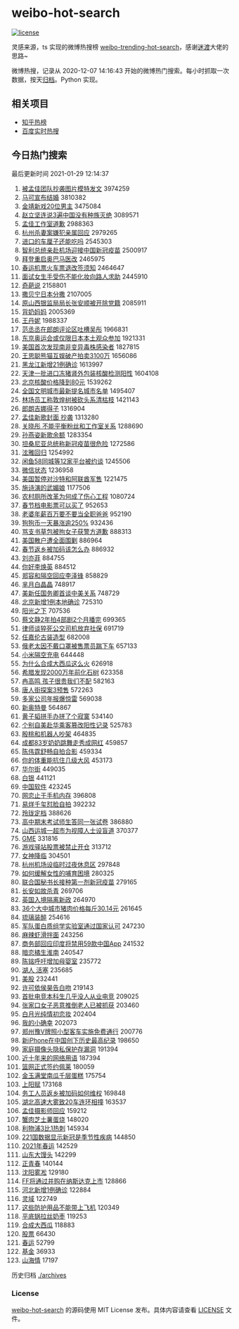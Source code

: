 # weibo-hot-search

[![license](https://img.shields.io/github/license/Arrackisarookie/weibo-hot-search)](https://github.com/Arrackisarookie/weibo-hot-search/blob/master/LICENSE)

灵感来源，ts 实现的微博热搜榜 [weibo-trending-hot-search](https://github.com/justjavac/weibo-trending-hot-search)，感谢[迷渡](https://github.com/justjavac)大佬的思路~

微博热搜，记录从 2020-12-07 14:16:43 开始的微博热门搜索。每小时抓取一次数据，按天[归档](./archives)。Python 实现。

## 相关项目
+ [知乎热榜](https://github.com/Arrackisarookie/zhihu-top-search)
+ [百度实时热搜](https://github.com/Arrackisarookie/baidu-hot-search)

## 今日热门搜索

<!-- Rank Begin -->

最后更新时间 2021-01-29 12:14:37

1. [被孟佳团队抄袭图片模特发文](https://s.weibo.com/weibo?q=%E8%A2%AB%E5%AD%9F%E4%BD%B3%E5%9B%A2%E9%98%9F%E6%8A%84%E8%A2%AD%E5%9B%BE%E7%89%87%E6%A8%A1%E7%89%B9%E5%8F%91%E6%96%87&Refer=top) 3974259
1. [马可宣布结婚](https://s.weibo.com/weibo?q=%23%E9%A9%AC%E5%8F%AF%E5%AE%A3%E5%B8%83%E7%BB%93%E5%A9%9A%23&Refer=top) 3810382
1. [金靖新戏20位男主](https://s.weibo.com/weibo?q=%23%E9%87%91%E9%9D%96%E6%96%B0%E6%88%8F20%E4%BD%8D%E7%94%B7%E4%B8%BB%23&Refer=top) 3475084
1. [赵立坚连说3遍中国没有种族灭绝](https://s.weibo.com/weibo?q=%23%E8%B5%B5%E7%AB%8B%E5%9D%9A%E8%BF%9E%E8%AF%B43%E9%81%8D%E4%B8%AD%E5%9B%BD%E6%B2%A1%E6%9C%89%E7%A7%8D%E6%97%8F%E7%81%AD%E7%BB%9D%23&Refer=top) 3089571
1. [孟佳工作室道歉](https://s.weibo.com/weibo?q=%E5%AD%9F%E4%BD%B3%E5%B7%A5%E4%BD%9C%E5%AE%A4%E9%81%93%E6%AD%89&Refer=top) 2988363
1. [杭州杀妻案嫌犯亲属回应](https://s.weibo.com/weibo?q=%E6%9D%AD%E5%B7%9E%E6%9D%80%E5%A6%BB%E6%A1%88%E5%AB%8C%E7%8A%AF%E4%BA%B2%E5%B1%9E%E5%9B%9E%E5%BA%94&Refer=top) 2979265
1. [进口的车厘子还能吃吗](https://s.weibo.com/weibo?q=%23%E8%BF%9B%E5%8F%A3%E7%9A%84%E8%BD%A6%E5%8E%98%E5%AD%90%E8%BF%98%E8%83%BD%E5%90%83%E5%90%97%23&Refer=top) 2545303
1. [智利总统亲赴机场迎接中国新冠疫苗](https://s.weibo.com/weibo?q=%E6%99%BA%E5%88%A9%E6%80%BB%E7%BB%9F%E4%BA%B2%E8%B5%B4%E6%9C%BA%E5%9C%BA%E8%BF%8E%E6%8E%A5%E4%B8%AD%E5%9B%BD%E6%96%B0%E5%86%A0%E7%96%AB%E8%8B%97&Refer=top) 2500917
1. [拜登重启奥巴马医改](https://s.weibo.com/weibo?q=%E6%8B%9C%E7%99%BB%E9%87%8D%E5%90%AF%E5%A5%A5%E5%B7%B4%E9%A9%AC%E5%8C%BB%E6%94%B9&Refer=top) 2465975
1. [春运机票火车票退改签须知](https://s.weibo.com/weibo?q=%23%E6%98%A5%E8%BF%90%E6%9C%BA%E7%A5%A8%E7%81%AB%E8%BD%A6%E7%A5%A8%E9%80%80%E6%94%B9%E7%AD%BE%E9%A1%BB%E7%9F%A5%23&Refer=top) 2464647
1. [面试女生手受伤不能化妆向路人求助](https://s.weibo.com/weibo?q=%E9%9D%A2%E8%AF%95%E5%A5%B3%E7%94%9F%E6%89%8B%E5%8F%97%E4%BC%A4%E4%B8%8D%E8%83%BD%E5%8C%96%E5%A6%86%E5%90%91%E8%B7%AF%E4%BA%BA%E6%B1%82%E5%8A%A9&Refer=top) 2445910
1. [奇葩说](https://s.weibo.com/weibo?q=%E5%A5%87%E8%91%A9%E8%AF%B4&Refer=top) 2158801
1. [撒贝宁日本分撒](https://s.weibo.com/weibo?q=%23%E6%92%92%E8%B4%9D%E5%AE%81%E6%97%A5%E6%9C%AC%E5%88%86%E6%92%92%23&Refer=top) 2107005
1. [原山西银监局局长张安顺被开除党籍](https://s.weibo.com/weibo?q=%23%E5%8E%9F%E5%B1%B1%E8%A5%BF%E9%93%B6%E7%9B%91%E5%B1%80%E5%B1%80%E9%95%BF%E5%BC%A0%E5%AE%89%E9%A1%BA%E8%A2%AB%E5%BC%80%E9%99%A4%E5%85%9A%E7%B1%8D%23&Refer=top) 2085911
1. [背奶妈妈](https://s.weibo.com/weibo?q=%E8%83%8C%E5%A5%B6%E5%A6%88%E5%A6%88&Refer=top) 2005369
1. [王丹妮](https://s.weibo.com/weibo?q=%E7%8E%8B%E4%B8%B9%E5%A6%AE&Refer=top) 1988337
1. [范丞丞在郎朗评论区吐槽吴彤](https://s.weibo.com/weibo?q=%23%E8%8C%83%E4%B8%9E%E4%B8%9E%E5%9C%A8%E9%83%8E%E6%9C%97%E8%AF%84%E8%AE%BA%E5%8C%BA%E5%90%90%E6%A7%BD%E5%90%B4%E5%BD%A4%23&Refer=top) 1966831
1. [东京奥运会或仅限日本本土观众参加](https://s.weibo.com/weibo?q=%E4%B8%9C%E4%BA%AC%E5%A5%A5%E8%BF%90%E4%BC%9A%E6%88%96%E4%BB%85%E9%99%90%E6%97%A5%E6%9C%AC%E6%9C%AC%E5%9C%9F%E8%A7%82%E4%BC%97%E5%8F%82%E5%8A%A0&Refer=top) 1921331
1. [美国首次发现南非变异毒株感染者](https://s.weibo.com/weibo?q=%E7%BE%8E%E5%9B%BD%E9%A6%96%E6%AC%A1%E5%8F%91%E7%8E%B0%E5%8D%97%E9%9D%9E%E5%8F%98%E5%BC%82%E6%AF%92%E6%A0%AA%E6%84%9F%E6%9F%93%E8%80%85&Refer=top) 1827815
1. [王思聪熊猫互娱破产拍卖3100万](https://s.weibo.com/weibo?q=%E7%8E%8B%E6%80%9D%E8%81%AA%E7%86%8A%E7%8C%AB%E4%BA%92%E5%A8%B1%E7%A0%B4%E4%BA%A7%E6%8B%8D%E5%8D%963100%E4%B8%87&Refer=top) 1656086
1. [黑龙江新增21例确诊](https://s.weibo.com/weibo?q=%23%E9%BB%91%E9%BE%99%E6%B1%9F%E6%96%B0%E5%A2%9E21%E4%BE%8B%E7%A1%AE%E8%AF%8A%23&Refer=top) 1613997
1. [天津一批进口冻猪肾外包装核酸检测阳性](https://s.weibo.com/weibo?q=%E5%A4%A9%E6%B4%A5%E4%B8%80%E6%89%B9%E8%BF%9B%E5%8F%A3%E5%86%BB%E7%8C%AA%E8%82%BE%E5%A4%96%E5%8C%85%E8%A3%85%E6%A0%B8%E9%85%B8%E6%A3%80%E6%B5%8B%E9%98%B3%E6%80%A7&Refer=top) 1604108
1. [北京核酸价格降到80元](https://s.weibo.com/weibo?q=%23%E5%8C%97%E4%BA%AC%E6%A0%B8%E9%85%B8%E4%BB%B7%E6%A0%BC%E9%99%8D%E5%88%B080%E5%85%83%23&Refer=top) 1539262
1. [全国文明城市最新提名城市名单](https://s.weibo.com/weibo?q=%23%E5%85%A8%E5%9B%BD%E6%96%87%E6%98%8E%E5%9F%8E%E5%B8%82%E6%9C%80%E6%96%B0%E6%8F%90%E5%90%8D%E5%9F%8E%E5%B8%82%E5%90%8D%E5%8D%95%23&Refer=top) 1495407
1. [林场员工称敦煌树被砍头系清枯枝](https://s.weibo.com/weibo?q=%E6%9E%97%E5%9C%BA%E5%91%98%E5%B7%A5%E7%A7%B0%E6%95%A6%E7%85%8C%E6%A0%91%E8%A2%AB%E7%A0%8D%E5%A4%B4%E7%B3%BB%E6%B8%85%E6%9E%AF%E6%9E%9D&Refer=top) 1421143
1. [郎朗吉娜得子](https://s.weibo.com/weibo?q=%23%E9%83%8E%E6%9C%97%E5%90%89%E5%A8%9C%E5%BE%97%E5%AD%90%23&Refer=top) 1316904
1. [孟佳新歌封面 抄袭](https://s.weibo.com/weibo?q=%E5%AD%9F%E4%BD%B3%E6%96%B0%E6%AD%8C%E5%B0%81%E9%9D%A2%20%E6%8A%84%E8%A2%AD&Refer=top) 1313280
1. [关晓彤 不能平衡粉丝和工作室关系](https://s.weibo.com/weibo?q=%E5%85%B3%E6%99%93%E5%BD%A4%20%E4%B8%8D%E8%83%BD%E5%B9%B3%E8%A1%A1%E7%B2%89%E4%B8%9D%E5%92%8C%E5%B7%A5%E4%BD%9C%E5%AE%A4%E5%85%B3%E7%B3%BB&Refer=top) 1288690
1. [孙燕姿新歌余额](https://s.weibo.com/weibo?q=%23%E5%AD%99%E7%87%95%E5%A7%BF%E6%96%B0%E6%AD%8C%E4%BD%99%E9%A2%9D%23&Refer=top) 1283354
1. [坦桑尼亚总统称新冠疫苗很危险](https://s.weibo.com/weibo?q=%23%E5%9D%A6%E6%A1%91%E5%B0%BC%E4%BA%9A%E6%80%BB%E7%BB%9F%E7%A7%B0%E6%96%B0%E5%86%A0%E7%96%AB%E8%8B%97%E5%BE%88%E5%8D%B1%E9%99%A9%23&Refer=top) 1272586
1. [泫雅回归](https://s.weibo.com/weibo?q=%23%E6%B3%AB%E9%9B%85%E5%9B%9E%E5%BD%92%23&Refer=top) 1254992
1. [闲鱼58同城等12家平台被约谈](https://s.weibo.com/weibo?q=%23%E9%97%B2%E9%B1%BC58%E5%90%8C%E5%9F%8E%E7%AD%8912%E5%AE%B6%E5%B9%B3%E5%8F%B0%E8%A2%AB%E7%BA%A6%E8%B0%88%23&Refer=top) 1245506
1. [微信状态](https://s.weibo.com/weibo?q=%E5%BE%AE%E4%BF%A1%E7%8A%B6%E6%80%81&Refer=top) 1236958
1. [美国暂停对沙特和阿联酋军售](https://s.weibo.com/weibo?q=%E7%BE%8E%E5%9B%BD%E6%9A%82%E5%81%9C%E5%AF%B9%E6%B2%99%E7%89%B9%E5%92%8C%E9%98%BF%E8%81%94%E9%85%8B%E5%86%9B%E5%94%AE&Refer=top) 1221475
1. [施诗演的武媚娘](https://s.weibo.com/weibo?q=%23%E6%96%BD%E8%AF%97%E6%BC%94%E7%9A%84%E6%AD%A6%E5%AA%9A%E5%A8%98%23&Refer=top) 1177506
1. [农村厕所改革为何成了伤心工程](https://s.weibo.com/weibo?q=%23%E5%86%9C%E6%9D%91%E5%8E%95%E6%89%80%E6%94%B9%E9%9D%A9%E4%B8%BA%E4%BD%95%E6%88%90%E4%BA%86%E4%BC%A4%E5%BF%83%E5%B7%A5%E7%A8%8B%23&Refer=top) 1080724
1. [春节档电影票可以买了](https://s.weibo.com/weibo?q=%23%E6%98%A5%E8%8A%82%E6%A1%A3%E7%94%B5%E5%BD%B1%E7%A5%A8%E5%8F%AF%E4%BB%A5%E4%B9%B0%E4%BA%86%23&Refer=top) 952653
1. [老婆年薪百万要不要当全职爸爸](https://s.weibo.com/weibo?q=%E8%80%81%E5%A9%86%E5%B9%B4%E8%96%AA%E7%99%BE%E4%B8%87%E8%A6%81%E4%B8%8D%E8%A6%81%E5%BD%93%E5%85%A8%E8%81%8C%E7%88%B8%E7%88%B8&Refer=top) 952190
1. [狗狗币一天暴涨逾250%](https://s.weibo.com/weibo?q=%23%E7%8B%97%E7%8B%97%E5%B8%81%E4%B8%80%E5%A4%A9%E6%9A%B4%E6%B6%A8%E9%80%BE250%25%23&Refer=top) 932436
1. [骂支书草包被拘女子获警方道歉](https://s.weibo.com/weibo?q=%23%E9%AA%82%E6%94%AF%E4%B9%A6%E8%8D%89%E5%8C%85%E8%A2%AB%E6%8B%98%E5%A5%B3%E5%AD%90%E8%8E%B7%E8%AD%A6%E6%96%B9%E9%81%93%E6%AD%89%23&Refer=top) 888313
1. [美国散户遭全面围剿](https://s.weibo.com/weibo?q=%E7%BE%8E%E5%9B%BD%E6%95%A3%E6%88%B7%E9%81%AD%E5%85%A8%E9%9D%A2%E5%9B%B4%E5%89%BF&Refer=top) 886964
1. [春节返乡被加码该怎么办](https://s.weibo.com/weibo?q=%23%E6%98%A5%E8%8A%82%E8%BF%94%E4%B9%A1%E8%A2%AB%E5%8A%A0%E7%A0%81%E8%AF%A5%E6%80%8E%E4%B9%88%E5%8A%9E%23&Refer=top) 886932
1. [刘亦菲](https://s.weibo.com/weibo?q=%E5%88%98%E4%BA%A6%E8%8F%B2&Refer=top) 884755
1. [你好李焕英](https://s.weibo.com/weibo?q=%E4%BD%A0%E5%A5%BD%E6%9D%8E%E7%84%95%E8%8B%B1&Refer=top) 884512
1. [郑容和隔空回应李泽锋](https://s.weibo.com/weibo?q=%23%E9%83%91%E5%AE%B9%E5%92%8C%E9%9A%94%E7%A9%BA%E5%9B%9E%E5%BA%94%E6%9D%8E%E6%B3%BD%E9%94%8B%23&Refer=top) 858829
1. [芈月白晶晶](https://s.weibo.com/weibo?q=%E8%8A%88%E6%9C%88%E7%99%BD%E6%99%B6%E6%99%B6&Refer=top) 748917
1. [美新任国务卿首谈中美关系](https://s.weibo.com/weibo?q=%23%E7%BE%8E%E6%96%B0%E4%BB%BB%E5%9B%BD%E5%8A%A1%E5%8D%BF%E9%A6%96%E8%B0%88%E4%B8%AD%E7%BE%8E%E5%85%B3%E7%B3%BB%23&Refer=top) 748729
1. [北京新增1例本地确诊](https://s.weibo.com/weibo?q=%23%E5%8C%97%E4%BA%AC%E6%96%B0%E5%A2%9E1%E4%BE%8B%E6%9C%AC%E5%9C%B0%E7%A1%AE%E8%AF%8A%23&Refer=top) 725310
1. [阳光之下](https://s.weibo.com/weibo?q=%E9%98%B3%E5%85%89%E4%B9%8B%E4%B8%8B&Refer=top) 707536
1. [蔡文静2年拍4部剧2个月播完](https://s.weibo.com/weibo?q=%23%E8%94%A1%E6%96%87%E9%9D%992%E5%B9%B4%E6%8B%8D4%E9%83%A8%E5%89%A72%E4%B8%AA%E6%9C%88%E6%92%AD%E5%AE%8C%23&Refer=top) 699365
1. [律师谈猝死公交司机放弃社保](https://s.weibo.com/weibo?q=%E5%BE%8B%E5%B8%88%E8%B0%88%E7%8C%9D%E6%AD%BB%E5%85%AC%E4%BA%A4%E5%8F%B8%E6%9C%BA%E6%94%BE%E5%BC%83%E7%A4%BE%E4%BF%9D&Refer=top) 691719
1. [任嘉伦古装造型](https://s.weibo.com/weibo?q=%23%E4%BB%BB%E5%98%89%E4%BC%A6%E5%8F%A4%E8%A3%85%E9%80%A0%E5%9E%8B%23&Refer=top) 682008
1. [俄老太因不戴口罩被售票员踹下车](https://s.weibo.com/weibo?q=%E4%BF%84%E8%80%81%E5%A4%AA%E5%9B%A0%E4%B8%8D%E6%88%B4%E5%8F%A3%E7%BD%A9%E8%A2%AB%E5%94%AE%E7%A5%A8%E5%91%98%E8%B8%B9%E4%B8%8B%E8%BD%A6&Refer=top) 657133
1. [小米隔空充电](https://s.weibo.com/weibo?q=%E5%B0%8F%E7%B1%B3%E9%9A%94%E7%A9%BA%E5%85%85%E7%94%B5&Refer=top) 644448
1. [为什么合成大西瓜这么火](https://s.weibo.com/weibo?q=%23%E4%B8%BA%E4%BB%80%E4%B9%88%E5%90%88%E6%88%90%E5%A4%A7%E8%A5%BF%E7%93%9C%E8%BF%99%E4%B9%88%E7%81%AB%23&Refer=top) 626918
1. [希腊发现2000万年前化石树](https://s.weibo.com/weibo?q=%E5%B8%8C%E8%85%8A%E5%8F%91%E7%8E%B02000%E4%B8%87%E5%B9%B4%E5%89%8D%E5%8C%96%E7%9F%B3%E6%A0%91&Refer=top) 623358
1. [冉高鸣 孩子很贵我们不配](https://s.weibo.com/weibo?q=%E5%86%89%E9%AB%98%E9%B8%A3%20%E5%AD%A9%E5%AD%90%E5%BE%88%E8%B4%B5%E6%88%91%E4%BB%AC%E4%B8%8D%E9%85%8D&Refer=top) 582163
1. [唐人街探案3预售](https://s.weibo.com/weibo?q=%23%E5%94%90%E4%BA%BA%E8%A1%97%E6%8E%A2%E6%A1%883%E9%A2%84%E5%94%AE%23&Refer=top) 572263
1. [多家公司年报爆惊雷](https://s.weibo.com/weibo?q=%23%E5%A4%9A%E5%AE%B6%E5%85%AC%E5%8F%B8%E5%B9%B4%E6%8A%A5%E7%88%86%E6%83%8A%E9%9B%B7%23&Refer=top) 569038
1. [新奥特曼](https://s.weibo.com/weibo?q=%E6%96%B0%E5%A5%A5%E7%89%B9%E6%9B%BC&Refer=top) 564867
1. [黄子韬拼手办拼了个寂寞](https://s.weibo.com/weibo?q=%23%E9%BB%84%E5%AD%90%E9%9F%AC%E6%8B%BC%E6%89%8B%E5%8A%9E%E6%8B%BC%E4%BA%86%E4%B8%AA%E5%AF%82%E5%AF%9E%23&Refer=top) 534140
1. [个别自美赴华乘客篡改阳性记录](https://s.weibo.com/weibo?q=%23%E4%B8%AA%E5%88%AB%E8%87%AA%E7%BE%8E%E8%B5%B4%E5%8D%8E%E4%B9%98%E5%AE%A2%E7%AF%A1%E6%94%B9%E9%98%B3%E6%80%A7%E8%AE%B0%E5%BD%95%23&Refer=top) 525783
1. [殷桃和机器人吵架](https://s.weibo.com/weibo?q=%23%E6%AE%B7%E6%A1%83%E5%92%8C%E6%9C%BA%E5%99%A8%E4%BA%BA%E5%90%B5%E6%9E%B6%23&Refer=top) 464835
1. [成都83岁奶奶跳舞走秀成网红](https://s.weibo.com/weibo?q=%23%E6%88%90%E9%83%BD83%E5%B2%81%E5%A5%B6%E5%A5%B6%E8%B7%B3%E8%88%9E%E8%B5%B0%E7%A7%80%E6%88%90%E7%BD%91%E7%BA%A2%23&Refer=top) 459857
1. [陈伟霆舒畅自拍合影](https://s.weibo.com/weibo?q=%23%E9%99%88%E4%BC%9F%E9%9C%86%E8%88%92%E7%95%85%E8%87%AA%E6%8B%8D%E5%90%88%E5%BD%B1%23&Refer=top) 459334
1. [你的体重能抗住几级大风](https://s.weibo.com/weibo?q=%23%E4%BD%A0%E7%9A%84%E4%BD%93%E9%87%8D%E8%83%BD%E6%8A%97%E4%BD%8F%E5%87%A0%E7%BA%A7%E5%A4%A7%E9%A3%8E%23&Refer=top) 453173
1. [华尔街](https://s.weibo.com/weibo?q=%E5%8D%8E%E5%B0%94%E8%A1%97&Refer=top) 449035
1. [白银](https://s.weibo.com/weibo?q=%E7%99%BD%E9%93%B6&Refer=top) 441121
1. [中国软件](https://s.weibo.com/weibo?q=%E4%B8%AD%E5%9B%BD%E8%BD%AF%E4%BB%B6&Refer=top) 423245
1. [网恋止于手机内存](https://s.weibo.com/weibo?q=%23%E7%BD%91%E6%81%8B%E6%AD%A2%E4%BA%8E%E6%89%8B%E6%9C%BA%E5%86%85%E5%AD%98%23&Refer=top) 396808
1. [易烊千玺怼脸自拍](https://s.weibo.com/weibo?q=%23%E6%98%93%E7%83%8A%E5%8D%83%E7%8E%BA%E6%80%BC%E8%84%B8%E8%87%AA%E6%8B%8D%23&Refer=top) 392232
1. [玲珑定档](https://s.weibo.com/weibo?q=%E7%8E%B2%E7%8F%91%E5%AE%9A%E6%A1%A3&Refer=top) 388626
1. [高中期末考试师生答同一张试卷](https://s.weibo.com/weibo?q=%E9%AB%98%E4%B8%AD%E6%9C%9F%E6%9C%AB%E8%80%83%E8%AF%95%E5%B8%88%E7%94%9F%E7%AD%94%E5%90%8C%E4%B8%80%E5%BC%A0%E8%AF%95%E5%8D%B7&Refer=top) 386880
1. [山西运城一超市为视障人士设盲道](https://s.weibo.com/weibo?q=%23%E5%B1%B1%E8%A5%BF%E8%BF%90%E5%9F%8E%E4%B8%80%E8%B6%85%E5%B8%82%E4%B8%BA%E8%A7%86%E9%9A%9C%E4%BA%BA%E5%A3%AB%E8%AE%BE%E7%9B%B2%E9%81%93%23&Refer=top) 370377
1. [GME](https://s.weibo.com/weibo?q=GME&Refer=top) 331816
1. [游戏驿站股票被禁止开仓](https://s.weibo.com/weibo?q=%E6%B8%B8%E6%88%8F%E9%A9%BF%E7%AB%99%E8%82%A1%E7%A5%A8%E8%A2%AB%E7%A6%81%E6%AD%A2%E5%BC%80%E4%BB%93&Refer=top) 313712
1. [女神降临](https://s.weibo.com/weibo?q=%E5%A5%B3%E7%A5%9E%E9%99%8D%E4%B8%B4&Refer=top) 304501
1. [杭州机场设临时过夜休息区](https://s.weibo.com/weibo?q=%23%E6%9D%AD%E5%B7%9E%E6%9C%BA%E5%9C%BA%E8%AE%BE%E4%B8%B4%E6%97%B6%E8%BF%87%E5%A4%9C%E4%BC%91%E6%81%AF%E5%8C%BA%23&Refer=top) 297848
1. [如何缓解女性的哺育困境](https://s.weibo.com/weibo?q=%23%E5%A6%82%E4%BD%95%E7%BC%93%E8%A7%A3%E5%A5%B3%E6%80%A7%E7%9A%84%E5%93%BA%E8%82%B2%E5%9B%B0%E5%A2%83%23&Refer=top) 280325
1. [联合国秘书长接种第一剂新冠疫苗](https://s.weibo.com/weibo?q=%23%E8%81%94%E5%90%88%E5%9B%BD%E7%A7%98%E4%B9%A6%E9%95%BF%E6%8E%A5%E7%A7%8D%E7%AC%AC%E4%B8%80%E5%89%82%E6%96%B0%E5%86%A0%E7%96%AB%E8%8B%97%23&Refer=top) 279165
1. [长安如故杀青](https://s.weibo.com/weibo?q=%E9%95%BF%E5%AE%89%E5%A6%82%E6%95%85%E6%9D%80%E9%9D%92&Refer=top) 269706
1. [英国入境隔离新政](https://s.weibo.com/weibo?q=%E8%8B%B1%E5%9B%BD%E5%85%A5%E5%A2%83%E9%9A%94%E7%A6%BB%E6%96%B0%E6%94%BF&Refer=top) 264970
1. [36个大中城市猪肉价格每斤30.14元](https://s.weibo.com/weibo?q=%2336%E4%B8%AA%E5%A4%A7%E4%B8%AD%E5%9F%8E%E5%B8%82%E7%8C%AA%E8%82%89%E4%BB%B7%E6%A0%BC%E6%AF%8F%E6%96%A430.14%E5%85%83%23&Refer=top) 261645
1. [琉璃装醉](https://s.weibo.com/weibo?q=%23%E7%90%89%E7%92%83%E8%A3%85%E9%86%89%23&Refer=top) 254616
1. [军队蛋白质组学实验室通过国家认可](https://s.weibo.com/weibo?q=%E5%86%9B%E9%98%9F%E8%9B%8B%E7%99%BD%E8%B4%A8%E7%BB%84%E5%AD%A6%E5%AE%9E%E9%AA%8C%E5%AE%A4%E9%80%9A%E8%BF%87%E5%9B%BD%E5%AE%B6%E8%AE%A4%E5%8F%AF&Refer=top) 247230
1. [麻辣虾滑拌面](https://s.weibo.com/weibo?q=%23%E9%BA%BB%E8%BE%A3%E8%99%BE%E6%BB%91%E6%8B%8C%E9%9D%A2%23&Refer=top) 243256
1. [商务部回应印度将禁用59款中国App](https://s.weibo.com/weibo?q=%E5%95%86%E5%8A%A1%E9%83%A8%E5%9B%9E%E5%BA%94%E5%8D%B0%E5%BA%A6%E5%B0%86%E7%A6%81%E7%94%A859%E6%AC%BE%E4%B8%AD%E5%9B%BDApp&Refer=top) 241532
1. [暗恋橘生淮南](https://s.weibo.com/weibo?q=%E6%9A%97%E6%81%8B%E6%A9%98%E7%94%9F%E6%B7%AE%E5%8D%97&Refer=top) 240547
1. [陈铭呼吁增加母婴室](https://s.weibo.com/weibo?q=%23%E9%99%88%E9%93%AD%E5%91%BC%E5%90%81%E5%A2%9E%E5%8A%A0%E6%AF%8D%E5%A9%B4%E5%AE%A4%23&Refer=top) 235772
1. [湖人 活塞](https://s.weibo.com/weibo?q=%E6%B9%96%E4%BA%BA%20%E6%B4%BB%E5%A1%9E&Refer=top) 235685
1. [美股](https://s.weibo.com/weibo?q=%E7%BE%8E%E8%82%A1&Refer=top) 232441
1. [许可依侯昊告白吻](https://s.weibo.com/weibo?q=%E8%AE%B8%E5%8F%AF%E4%BE%9D%E4%BE%AF%E6%98%8A%E5%91%8A%E7%99%BD%E5%90%BB&Refer=top) 219143
1. [首批电竞本科生几乎没人从业电竞](https://s.weibo.com/weibo?q=%23%E9%A6%96%E6%89%B9%E7%94%B5%E7%AB%9E%E6%9C%AC%E7%A7%91%E7%94%9F%E5%87%A0%E4%B9%8E%E6%B2%A1%E4%BA%BA%E4%BB%8E%E4%B8%9A%E7%94%B5%E7%AB%9E%23&Refer=top) 209025
1. [张家口女子恶意推倒老人已被抓获](https://s.weibo.com/weibo?q=%23%E5%BC%A0%E5%AE%B6%E5%8F%A3%E5%A5%B3%E5%AD%90%E6%81%B6%E6%84%8F%E6%8E%A8%E5%80%92%E8%80%81%E4%BA%BA%E5%B7%B2%E8%A2%AB%E6%8A%93%E8%8E%B7%23&Refer=top) 203460
1. [白月光纯情初恋妆](https://s.weibo.com/weibo?q=%23%E7%99%BD%E6%9C%88%E5%85%89%E7%BA%AF%E6%83%85%E5%88%9D%E6%81%8B%E5%A6%86%23&Refer=top) 202404
1. [我的小确幸](https://s.weibo.com/weibo?q=%23%E6%88%91%E7%9A%84%E5%B0%8F%E7%A1%AE%E5%B9%B8%23&Refer=top) 202073
1. [郑州豫V牌照小型客车实施免费通行](https://s.weibo.com/weibo?q=%E9%83%91%E5%B7%9E%E8%B1%ABV%E7%89%8C%E7%85%A7%E5%B0%8F%E5%9E%8B%E5%AE%A2%E8%BD%A6%E5%AE%9E%E6%96%BD%E5%85%8D%E8%B4%B9%E9%80%9A%E8%A1%8C&Refer=top) 200776
1. [新iPhone在中国创下历史最高纪录](https://s.weibo.com/weibo?q=%23%E6%96%B0iPhone%E5%9C%A8%E4%B8%AD%E5%9B%BD%E5%88%9B%E4%B8%8B%E5%8E%86%E5%8F%B2%E6%9C%80%E9%AB%98%E7%BA%AA%E5%BD%95%23&Refer=top) 198650
1. [家庭摄像头隐私保护存漏洞](https://s.weibo.com/weibo?q=%23%E5%AE%B6%E5%BA%AD%E6%91%84%E5%83%8F%E5%A4%B4%E9%9A%90%E7%A7%81%E4%BF%9D%E6%8A%A4%E5%AD%98%E6%BC%8F%E6%B4%9E%23&Refer=top) 191394
1. [近十年来的网络用语](https://s.weibo.com/weibo?q=%23%E8%BF%91%E5%8D%81%E5%B9%B4%E6%9D%A5%E7%9A%84%E7%BD%91%E7%BB%9C%E7%94%A8%E8%AF%AD%23&Refer=top) 187394
1. [篮网正式签约佩莱](https://s.weibo.com/weibo?q=%E7%AF%AE%E7%BD%91%E6%AD%A3%E5%BC%8F%E7%AD%BE%E7%BA%A6%E4%BD%A9%E8%8E%B1&Refer=top) 180059
1. [金玉满堂南瓜千层蛋糕](https://s.weibo.com/weibo?q=%E9%87%91%E7%8E%89%E6%BB%A1%E5%A0%82%E5%8D%97%E7%93%9C%E5%8D%83%E5%B1%82%E8%9B%8B%E7%B3%95&Refer=top) 175754
1. [上阳赋](https://s.weibo.com/weibo?q=%E4%B8%8A%E9%98%B3%E8%B5%8B&Refer=top) 173168
1. [务工人员返乡被加码如何维权](https://s.weibo.com/weibo?q=%23%E5%8A%A1%E5%B7%A5%E4%BA%BA%E5%91%98%E8%BF%94%E4%B9%A1%E8%A2%AB%E5%8A%A0%E7%A0%81%E5%A6%82%E4%BD%95%E7%BB%B4%E6%9D%83%23&Refer=top) 169848
1. [湖北高速大雾致20车连环相撞](https://s.weibo.com/weibo?q=%E6%B9%96%E5%8C%97%E9%AB%98%E9%80%9F%E5%A4%A7%E9%9B%BE%E8%87%B420%E8%BD%A6%E8%BF%9E%E7%8E%AF%E7%9B%B8%E6%92%9E&Refer=top) 163537
1. [孟佳摄影师回应](https://s.weibo.com/weibo?q=%E5%AD%9F%E4%BD%B3%E6%91%84%E5%BD%B1%E5%B8%88%E5%9B%9E%E5%BA%94&Refer=top) 159212
1. [蟹肉芝士薯蛋烧](https://s.weibo.com/weibo?q=%23%E8%9F%B9%E8%82%89%E8%8A%9D%E5%A3%AB%E8%96%AF%E8%9B%8B%E7%83%A7%23&Refer=top) 148020
1. [利物浦3比1热刺](https://s.weibo.com/weibo?q=%E5%88%A9%E7%89%A9%E6%B5%A63%E6%AF%941%E7%83%AD%E5%88%BA&Refer=top) 145934
1. [221国数据显示新冠是季节性疾病](https://s.weibo.com/weibo?q=%23221%E5%9B%BD%E6%95%B0%E6%8D%AE%E6%98%BE%E7%A4%BA%E6%96%B0%E5%86%A0%E6%98%AF%E5%AD%A3%E8%8A%82%E6%80%A7%E7%96%BE%E7%97%85%23&Refer=top) 144850
1. [2021年春运](https://s.weibo.com/weibo?q=%232021%E5%B9%B4%E6%98%A5%E8%BF%90%23&Refer=top) 142529
1. [山东大馒头](https://s.weibo.com/weibo?q=%E5%B1%B1%E4%B8%9C%E5%A4%A7%E9%A6%92%E5%A4%B4&Refer=top) 142299
1. [正青春](https://s.weibo.com/weibo?q=%E6%AD%A3%E9%9D%92%E6%98%A5&Refer=top) 140144
1. [沈阳雾凇](https://s.weibo.com/weibo?q=%E6%B2%88%E9%98%B3%E9%9B%BE%E5%87%87&Refer=top) 129180
1. [FF将通过并购在纳斯达克上市](https://s.weibo.com/weibo?q=FF%E5%B0%86%E9%80%9A%E8%BF%87%E5%B9%B6%E8%B4%AD%E5%9C%A8%E7%BA%B3%E6%96%AF%E8%BE%BE%E5%85%8B%E4%B8%8A%E5%B8%82&Refer=top) 128866
1. [河北新增1例确诊](https://s.weibo.com/weibo?q=%23%E6%B2%B3%E5%8C%97%E6%96%B0%E5%A2%9E1%E4%BE%8B%E7%A1%AE%E8%AF%8A%23&Refer=top) 122884
1. [灵域](https://s.weibo.com/weibo?q=%E7%81%B5%E5%9F%9F&Refer=top) 122749
1. [这些防护用品不能带上飞机](https://s.weibo.com/weibo?q=%23%E8%BF%99%E4%BA%9B%E9%98%B2%E6%8A%A4%E7%94%A8%E5%93%81%E4%B8%8D%E8%83%BD%E5%B8%A6%E4%B8%8A%E9%A3%9E%E6%9C%BA%23&Refer=top) 120349
1. [平底锅拉丝奶枣](https://s.weibo.com/weibo?q=%23%E5%B9%B3%E5%BA%95%E9%94%85%E6%8B%89%E4%B8%9D%E5%A5%B6%E6%9E%A3%23&Refer=top) 119253
1. [合成大西瓜](https://s.weibo.com/weibo?q=%E5%90%88%E6%88%90%E5%A4%A7%E8%A5%BF%E7%93%9C&Refer=top) 118883
1. [股票](https://s.weibo.com/weibo?q=%E8%82%A1%E7%A5%A8&Refer=top) 66430
1. [春运](https://s.weibo.com/weibo?q=%E6%98%A5%E8%BF%90&Refer=top) 52799
1. [基金](https://s.weibo.com/weibo?q=%E5%9F%BA%E9%87%91&Refer=top) 36933
1. [山海情](https://s.weibo.com/weibo?q=%E5%B1%B1%E6%B5%B7%E6%83%85&Refer=top) 17197
<!-- Rank End -->

历史归档 [./archives](./archives)

### License

[weibo-hot-search](https://github.com/Arrackisarookie/weibo-hot-search) 的源码使用 MIT License 发布。具体内容请查看 [LICENSE](./LICENSE) 文件。
